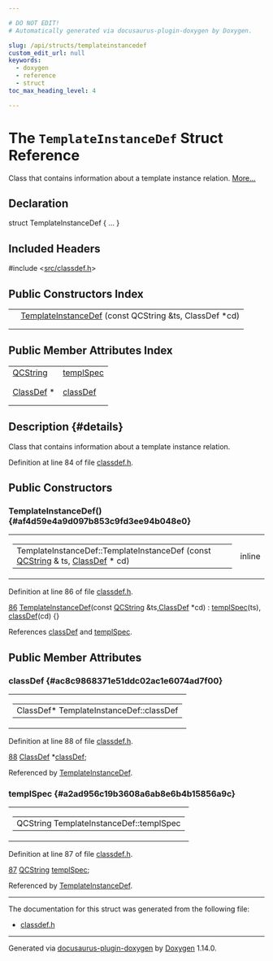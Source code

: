 ```yaml
---

# DO NOT EDIT!
# Automatically generated via docusaurus-plugin-doxygen by Doxygen.

slug: /api/structs/templateinstancedef
custom_edit_url: null
keywords:
  - doxygen
  - reference
  - struct
toc_max_heading_level: 4

---
```


<div class="doxyPage">

# The `TemplateInstanceDef` Struct Reference

<p>Class that contains information about a template instance relation. <a href="#details">More...</a></p>

## Declaration

<div class="doxyDeclaration">
struct TemplateInstanceDef { ... }
</div>

## Included Headers

<div class="doxyIncludesList">#include &lt;<a href="/web-doxygen/docs/api/files/src/classdef-h">src/classdef.h</a>&gt;
</div>

## Public Constructors Index

<table class="doxyMembersIndex">

<tr class="doxyMemberIndexItem">
<td class="doxyMemberIndexItemType" align="left" valign="top"></td>
<td class="doxyMemberIndexItemName" align="left" valign="top"><a href="#af4d59e4a9d097b853c9fd3ee94b048e0">TemplateInstanceDef</a> (const QCString &amp;ts, ClassDef *cd)</td>
</tr>
<tr class="doxyMemberIndexDescription">
<td class="doxyMemberIndexDescriptionLeft"></td>
<td class="doxyMemberIndexDescriptionRight">
</td>
</tr>
<tr class="doxyMemberIndexSeparator">
<td class="doxyMemberIndexSeparator" colspan="2"></td>
</tr>

</table>

## Public Member Attributes Index

<table class="doxyMembersIndex">

<tr class="doxyMemberIndexItem">
<td class="doxyMemberIndexItemType" align="left" valign="top"><a href="/web-doxygen/docs/api/classes/qcstring">QCString</a></td>
<td class="doxyMemberIndexItemName" align="left" valign="top"><a href="#a2ad956c19b3608a6ab8e6b4b15856a9c">templSpec</a></td>
</tr>
<tr class="doxyMemberIndexDescription">
<td class="doxyMemberIndexDescriptionLeft"></td>
<td class="doxyMemberIndexDescriptionRight">
</td>
</tr>
<tr class="doxyMemberIndexSeparator">
<td class="doxyMemberIndexSeparator" colspan="2"></td>
</tr>

<tr class="doxyMemberIndexItem">
<td class="doxyMemberIndexItemType" align="left" valign="top"><a href="/web-doxygen/docs/api/classes/classdef">ClassDef</a> *</td>
<td class="doxyMemberIndexItemName" align="left" valign="top"><a href="#ac8c9868371e51ddc02ac1e6074ad7f00">classDef</a></td>
</tr>
<tr class="doxyMemberIndexDescription">
<td class="doxyMemberIndexDescriptionLeft"></td>
<td class="doxyMemberIndexDescriptionRight">
</td>
</tr>
<tr class="doxyMemberIndexSeparator">
<td class="doxyMemberIndexSeparator" colspan="2"></td>
</tr>

</table>

## Description {#details}

<p>Class that contains information about a template instance relation.</p>

<p>Definition at line 84 of file <a href="/web-doxygen/docs/api/files/src/classdef-h">classdef.h</a>.</p>

<div class="doxySectionDef">

## Public Constructors

### TemplateInstanceDef() {#af4d59e4a9d097b853c9fd3ee94b048e0}

<div class="doxyMemberItem">
<div class="doxyMemberProto">
<table class="doxyMemberLabels">
<tr class="doxyMemberLabels">
<td class="doxyMemberLabelsLeft">
<table class="doxyMemberName">
<tr>
<td class="doxyMemberName">TemplateInstanceDef::TemplateInstanceDef (const <a href="/web-doxygen/docs/api/classes/qcstring">QCString</a> &amp; ts, <a href="/web-doxygen/docs/api/classes/classdef">ClassDef</a> * cd)</td>
</tr>
</table>
</td>
<td class="doxyMemberLabelsRight">
<span class="doxyMemberLabels">
<span class="doxyMemberLabel inline">inline</span>
</span>
</td>
</tr>
</table>
</div>
<div class="doxyMemberDoc">


<p>Definition at line 86 of file <a href="/web-doxygen/docs/api/files/src/classdef-h">classdef.h</a>.</p>

<div class="doxyProgramListing">

<div class="doxyCodeLine"><span class="doxyLineNumber"><a href="#af4d59e4a9d097b853c9fd3ee94b048e0">86</a></span><span class="doxyLineContent"><span class="doxyHighlight">  <a href="#af4d59e4a9d097b853c9fd3ee94b048e0">TemplateInstanceDef</a>(</span><span class="doxyHighlightKeyword">const</span><span class="doxyHighlight"> <a href="/web-doxygen/docs/api/classes/qcstring">QCString</a> &amp;ts,<a href="/web-doxygen/docs/api/classes/classdef">ClassDef</a> *cd) : <a href="#a2ad956c19b3608a6ab8e6b4b15856a9c">templSpec</a>(ts), <a href="#ac8c9868371e51ddc02ac1e6074ad7f00">classDef</a>(cd) {}</span></span></div>

</div>


References <a href="#ac8c9868371e51ddc02ac1e6074ad7f00">classDef</a> and <a href="#a2ad956c19b3608a6ab8e6b4b15856a9c">templSpec</a>.
</div>
</div>

</div>

<div class="doxySectionDef">

## Public Member Attributes

### classDef {#ac8c9868371e51ddc02ac1e6074ad7f00}

<div class="doxyMemberItem">
<div class="doxyMemberProto">
<table class="doxyMemberLabels">
<tr class="doxyMemberLabels">
<td class="doxyMemberLabelsLeft">
<table class="doxyMemberName">
<tr>
<td class="doxyMemberName">ClassDef* TemplateInstanceDef::classDef</td>
</tr>
</table>
</td>
</tr>
</table>
</div>
<div class="doxyMemberDoc">


<p>Definition at line 88 of file <a href="/web-doxygen/docs/api/files/src/classdef-h">classdef.h</a>.</p>

<div class="doxyProgramListing">

<div class="doxyCodeLine"><span class="doxyLineNumber"><a href="#ac8c9868371e51ddc02ac1e6074ad7f00">88</a></span><span class="doxyLineContent"><span class="doxyHighlight">  <a href="/web-doxygen/docs/api/classes/classdef">ClassDef</a> *<a href="#ac8c9868371e51ddc02ac1e6074ad7f00">classDef</a>;</span></span></div>

</div>


Referenced by <a href="#af4d59e4a9d097b853c9fd3ee94b048e0">TemplateInstanceDef</a>.
</div>
</div>

### templSpec {#a2ad956c19b3608a6ab8e6b4b15856a9c}

<div class="doxyMemberItem">
<div class="doxyMemberProto">
<table class="doxyMemberLabels">
<tr class="doxyMemberLabels">
<td class="doxyMemberLabelsLeft">
<table class="doxyMemberName">
<tr>
<td class="doxyMemberName">QCString TemplateInstanceDef::templSpec</td>
</tr>
</table>
</td>
</tr>
</table>
</div>
<div class="doxyMemberDoc">


<p>Definition at line 87 of file <a href="/web-doxygen/docs/api/files/src/classdef-h">classdef.h</a>.</p>

<div class="doxyProgramListing">

<div class="doxyCodeLine"><span class="doxyLineNumber"><a href="#a2ad956c19b3608a6ab8e6b4b15856a9c">87</a></span><span class="doxyLineContent"><span class="doxyHighlight">  <a href="/web-doxygen/docs/api/classes/qcstring">QCString</a> <a href="#a2ad956c19b3608a6ab8e6b4b15856a9c">templSpec</a>;</span></span></div>

</div>


Referenced by <a href="#af4d59e4a9d097b853c9fd3ee94b048e0">TemplateInstanceDef</a>.
</div>
</div>

</div>

<hr/>

<p>The documentation for this struct was generated from the following file:</p>

<ul>
<li><a href="/web-doxygen/docs/api/files/src/classdef-h">classdef.h</a></li>
</ul>

<hr/>

<p class="doxyGeneratedBy">Generated via <a href="https://github.com/xpack/docusaurus-plugin-doxygen">docusaurus-plugin-doxygen</a> by <a href="https://www.doxygen.nl">Doxygen</a> 1.14.0.</p>

</div>

